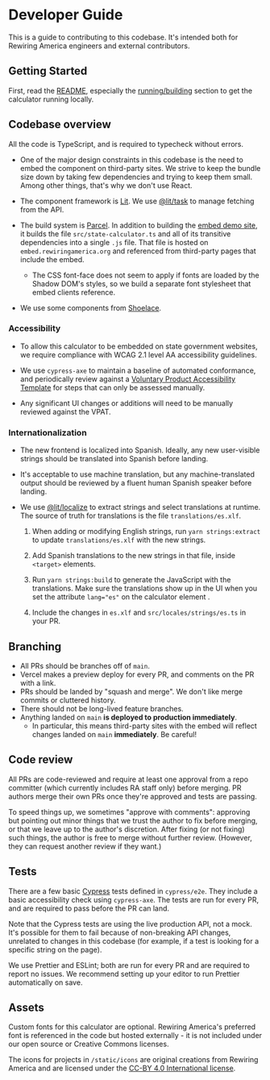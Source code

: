 # Developer Guide

This is a guide to contributing to this codebase. It's intended both for Rewiring America engineers and external contributors.

## Getting Started

First, read the [README](README.md), especially the [running/building](README.md#running--building) section to get the calculator running locally.

## Codebase overview

All the code is TypeScript, and is required to typecheck without errors.

- One of the major design constraints in this codebase is the need to embed the component on third-party sites. We strive to keep the bundle size down by taking few dependencies and trying to keep them small. Among other things, that's why we don't use React.

- The component framework is [Lit](https://lit.dev/docs/v2/). We use [@lit/task](https://github.com/lit/lit/blob/HEAD/packages/task/README.md) to manage fetching from the API.

- The build system is [Parcel](https://parceljs.org). In addition to building the [embed demo site](https://embed.rewiringamerica.org), it builds the file `src/state-calculator.ts` and all of its transitive dependencies into a single `.js` file. That file is hosted on `embed.rewiringamerica.org` and referenced from third-party pages that include the embed.

  - The CSS font-face does not seem to apply if fonts are loaded by the Shadow DOM's styles, so we build a separate font stylesheet that embed clients reference.

- We use some components from [Shoelace](https://shoelace.style/).

### Accessibility

- To allow this calculator to be embedded on state government websites, we require compliance with WCAG 2.1 level AA accessibility guidelines.

- We use `cypress-axe` to maintain a baseline of automated conformance, and periodically review against a [Voluntary Product Accessibility Template](https://www.itic.org/policy/accessibility/vpat) for steps that can only be assessed manually.

- Any significant UI changes or additions will need to be manually reviewed against the VPAT.

### Internationalization

- The new frontend is localized into Spanish. Ideally, any new user-visible strings should be translated into Spanish before landing.

- It's acceptable to use machine translation, but any machine-translated output should be reviewed by a fluent human Spanish speaker before landing.

- We use [@lit/localize](https://lit.dev/docs/localization/overview/) to extract strings and select translations at runtime. The source of truth for translations is the file `translations/es.xlf`.

  1. When adding or modifying English strings, run `yarn strings:extract` to update `translations/es.xlf` with the new strings.

  2. Add Spanish translations to the new strings in that file, inside `<target>` elements.

  3. Run `yarn strings:build` to generate the JavaScript with the translations. Make sure the translations show up in the UI when you set the attribute `lang="es"` on the calculator element .

  4. Include the changes in `es.xlf` and `src/locales/strings/es.ts` in your PR.

## Branching

- All PRs should be branches off of `main`.
- Vercel makes a preview deploy for every PR, and comments on the PR with a link.
- PRs should be landed by "squash and merge". We don't like merge commits or cluttered history.
- There should not be long-lived feature branches.
- Anything landed on `main` **is deployed to production immediately**.
  - In particular, this means third-party sites with the embed will reflect changes landed on `main` **immediately**. Be careful!

## Code review

All PRs are code-reviewed and require at least one approval from a repo committer (which currently includes RA staff only) before merging. PR authors merge their own PRs once they're approved and tests are passing.

To speed things up, we sometimes "approve with comments": approving but pointing out minor things that we trust the author to fix before merging, or that we leave up to the author's discretion. After fixing (or not fixing) such things, the author is free to merge without further review. (However, they can request another review if they want.)

## Tests

There are a few basic [Cypress](https://cypress.io) tests defined in `cypress/e2e`. They include a basic accessibility check using `cypress-axe`. The tests are run for every PR, and are required to pass before the PR can land.

Note that the Cypress tests are using the live production API, not a mock. It's possible for them to fail because of non-breaking API changes, unrelated to changes in this codebase (for example, if a test is looking for a specific string on the page).

We use Prettier and ESLint; both are run for every PR and are required to report no issues. We recommend setting up your editor to run Prettier automatically on save.

## Assets

Custom fonts for this calculator are optional. Rewiring America's preferred font is referenced in the code but hosted externally - it is not included under our open source or Creative Commons licenses.

The icons for projects in `/static/icons` are original creations from Rewiring America and are licensed under the [CC-BY 4.0 International license](https://creativecommons.org/licenses/by/4.0/).
